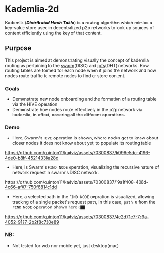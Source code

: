 # **Kademlia-2d**

Kademlia (**_Distributed Hash Table_**) is a routing algorithm which mimics a key-value store used in decentralized p2p networks to look up sources of content efficiently using the key of that content.

## **Purpose**

This project is aimed at demonstrating visually the concept of kademlia routing as pertaining to the [swarm](https://docs.ethswarm.org/docs/learn/technology/disc)(DISC) and [ipfs](https://docs.ipfs.tech/concepts/how-ipfs-works/#kademlia-distributed-hash-table-dht)(DHT) networks. How routing tables are formed for each node when it joins the network and how nodes route traffic to remote nodes to find or store content.

### **Goals**

- Demonstrate new node onboarding and the formation of a routing table via the HIVE operation
- Demonstrate how nodes route effectively in the p2p network via kademlia, in effect, covering all the different operations.

### Demo

- Here, Swarm's `HIVE` operation is shown, where nodes get to know about closer nodes it does not know about yet, to populate its routing table

https://github.com/quinton11/kadviz/assets/70300837/b096e5dc-4196-4de0-b8ff-45214338a28d

- Here, is Swarm's `FIND NODE` operation, visualizing the recursive nature of network request in swarm's DISC network.

https://github.com/quinton11/kadviz/assets/70300837/19a1f408-406d-4c66-af07-750f6814c1dd

- Here, a selected path in the `FIND NODE` oepration is visualized, allowing tracking of a single packet's request path, in this case, `path 0` from the `FIND NODE` operation shown here 👆🏿

https://github.com/quinton11/kadviz/assets/70300837/4e2d71e7-7c9a-4052-9127-2b2f8c720e89

### **NB**:

- Not tested for web nor mobile yet, just desktop(mac)
